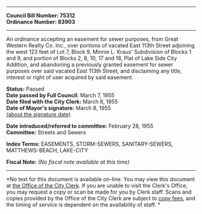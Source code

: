 * * * * *  
  
**Council Bill Number: [](#h0)[](#h2)75312**   
**Ordinance Number: 83903**  
  
* * * * *  
  
An ordinance accepting an easement for sewer purposes, from Great Western Realty Co. Inc., over portions of vacated East 113th Street adjoining the west 123 feet of Lot 7, Block 9, Minnie L. Kraus' Subdivision of Blocks 1 and 9, and portion of Blocks 2, 8, 10, 17 and 18, Plat of Lake Side City Addition, and abandoning a previously granted easement for sewer purposes over said vacated East 113th Street, and disclaiming any title, interest or right of user acquired by said easement.  
  
**Status:** Passed   
**Date passed by Full Council:** March 7, 1955   
**Date filed with the City Clerk:** March 8, 1955   
**Date of Mayor's signature:** March 8, 1955   
[(about the signature date)](/~public/approvaldate.htm)   
  
  
**Date introduced/referred to committee:** February 28, 1955   
**Committee:** Streets and Sewers   
  
**Index Terms:** EASEMENTS, STORM-SEWERS, SANITARY-SEWERS, MATTHEWS-BEACH, LAKE-CITY  
  
**Fiscal Note:** *(No fiscal note available at this time)*  
  
* * * * *  
  
*No text for this document is available on-line. You may view this document at [the Office of the City Clerk](http://www.seattle.gov/leg/clerk/contactUs.htm). If you are unable to visit the Clerk's Office, you may request a copy or scan be made for you by Clerk staff. Scans and copies provided by the Office of the City Clerk are subject to [copy fees](http://clerk.seattle.gov/~public/clerkfees.htm), and the timing of service is dependent on the availability of staff. *  
  
  

